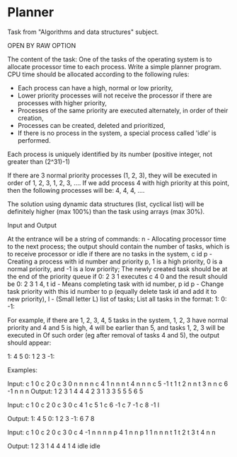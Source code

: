 # Planner
Task from "Algorithms and data structures" subject.

OPEN BY RAW OPTION

The content of the task:
One of the tasks of the operating system is to allocate processor time to each process. Write a simple planner program.
CPU time should be allocated according to the following rules:

- Each process can have a high, normal or low priority,
- Lower priority processes will not receive the processor if there are processes with higher priority,
- Processes of the same priority are executed alternately, in order of their creation,
- Processes can be created, deleted and prioritized,
- If there is no process in the system, a special process called 'idle' is performed.

Each process is uniquely identified by its number (positive integer, not greater than (2^31)-1)

If there are 3 normal priority processes (1, 2, 3), they will be executed 
in order of 1, 2, 3, 1, 2, 3, .... 
If we add process 4 with high priority at this point, then the following processes will be: 4, 4, 4, ....

The solution using dynamic data structures (list, cyclical list) will be definitely higher (max 100%) than the task using arrays (max 30%).


Input and Output

At the entrance will be a string of commands:
n - Allocating processor time to the next process; 
    the output should contain the number of tasks, which is to receive processor or idle if there are no tasks in the system,
c id p - Creating a process with id number and priority p, 1 is a high priority, 0 is a normal priority, and -1 is a low priority; 
         The newly created task should be at the end of the priority queue if 0: 2 3 1 executes c 4 0 and the result should be 0: 2 3 1 4,
t id - Means completing task with id number,
p id p - Change task priority with this id number to p (equally delete task id and add it to new priority),
l - (Small letter L) list of tasks; List all tasks in the format:
    1:
    0:
    -1:
    
For example, if there are 1, 2, 3, 4, 5 tasks in the system, 1, 2, 3 have normal priority 
and 4 and 5 is high, 4 will be earlier than 5, 
and tasks 1, 2, 3 will be executed in Of such order (eg after removal of tasks 4 and 5), the output should appear:

1: 4 5
0: 1 2 3
-1:



Examples:

Input:
c 1 0
c 2 0
c 3 0
n
n
n
n
c 4 1
n
n
n
t 4
n
n
n
c 5 -1
t 1
t 2
n
n
t 3
n
n
c 6 -1
n
n
n
Output:
1
2
3
1
4
4
4
2
3
1
3
3
5
5
5
6
5

Input:
c 1 0
c 2 0
c 3 0
c 4 1
c 5 1
c 6 -1
c 7 -1
c 8 -1
l

Output:
1: 4 5
0: 1 2 3
-1: 6 7 8

Input:
c 1 0
c 2 0
c 3 0
c 4 -1
n
n
n
n
p 4 1
n
n
p 1 1
n
n
n
t 1
t 2
t 3
t 4
n
n

Output:
1
2
3
1
4
4
4
1
4
idle
idle
